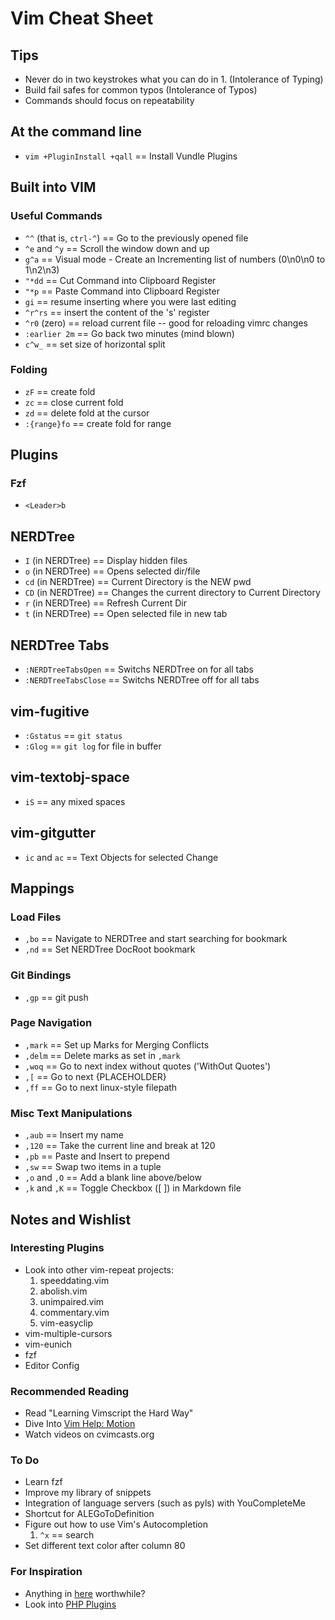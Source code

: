 
# Vim Cheat Sheet

## Tips

* Never do in two keystrokes what you can do in 1. (Intolerance of Typing)
* Build fail safes for common typos (Intolerance of Typos)
* Commands should focus on repeatability

## At the command line

* `vim +PluginInstall +qall` == Install Vundle Plugins

## Built into VIM

### Useful Commands

* `^^` (that is, `ctrl-^`) == Go to the previously opened file
* `^e` and `^y` == Scroll the window down and up
* `g^a` == Visual mode - Create an Incrementing list of numbers (0\n0\n0 to 1\n2\n3)
* `"*dd` == Cut Command into Clipboard Register
* `"*p` == Paste Command into Clipboard Register
* `gi` == resume inserting where you were last editing
* `^r^rs` == insert the content of the 's' register
* `^r0` (zero) == reload current file -- good for reloading vimrc changes
* `:earlier 2m` ==  Go back two minutes (mind blown)
* `c^w_` == set size of horizontal split

### Folding

* `zF` == create fold
* `zc` == close current fold
* `zd` == delete fold at the cursor
* `:{range}fo` == create fold for range

## Plugins

### Fzf

* `<Leader>b`

## NERDTree

* `I` (in NERDTree) == Display hidden files
* `o` (in NERDTree) == Opens selected dir/file
* `cd` (in NERDTree) == Current Directory is the NEW pwd
* `CD` (in NERDTree) == Changes the current directory to Current Directory
* `r` (in NERDTree) == Refresh Current Dir
* `t` (in NERDTree) == Open selected file in new tab

## NERDTree Tabs

* `:NERDTreeTabsOpen` == Switchs NERDTree on for all tabs
* `:NERDTreeTabsClose` == Switchs NERDTree off for all tabs

## vim-fugitive

* `:Gstatus` == `git status`
* `:Glog` == `git log` for file in buffer

## vim-textobj-space

* `iS` == any mixed spaces

## vim-gitgutter

* `ic` and `ac` == Text Objects for selected Change

## Mappings

### Load Files

* `,bo` == Navigate to NERDTree and start searching for bookmark
* `,nd` == Set NERDTree DocRoot bookmark

### Git Bindings

* `,gp` == git push

### Page Navigation

* `,mark` == Set up Marks for Merging Conflicts
* `,delm` == Delete marks as set in `,mark`
* `,woq` == Go to next index without quotes ('WithOut Quotes')
* `,[` == Go to next {PLACEHOLDER}
* `,ff` == Go to next linux-style filepath

### Misc Text Manipulations

* `,aub` == Insert my name
* `,120` == Take the current line and break at 120
* `,pb` == Paste and Insert to prepend
* `,sw` == Swap two items in a tuple
* `,o` and `,O` == Add a blank line above/below
* `,k` and `,K` == Toggle Checkbox ([ ]) in Markdown file

## Notes and Wishlist

### Interesting Plugins

* Look into other vim-repeat projects:
   1. speeddating.vim
   1. abolish.vim
   1. unimpaired.vim
   1. commentary.vim
   1. vim-easyclip
* vim-multiple-cursors
* vim-eunich
* fzf
* Editor Config

### Recommended Reading

* Read "Learning Vimscript the Hard Way"
* Dive Into [Vim Help: Motion](http://vimdoc.sourceforge.net/htmldoc/motion.html)
* Watch videos on cvimcasts.org

### To Do

* Learn fzf
* Improve my library of snippets
* Integration of language servers (such as pyls) with YouCompleteMe
* Shortcut for ALEGoToDefinition
* Figure out how to use Vim's Autocompletion
   1. `^x` == search
* Set different text color after column 80

### For Inspiration

* Anything in [here](https://github.com/kana/vim-textobj-user/wiki) worthwhile?
* Look into [PHP Plugins](https://www.reddit.com/r/PHP/comments/23okor/vim_users_who_code_in_php_what_plugins_do_you_have/)


